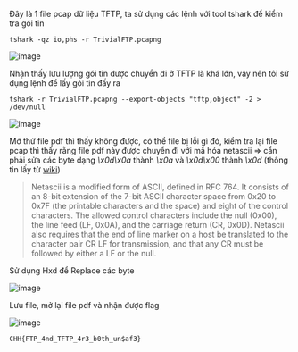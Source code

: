 Đây là 1 file pcap dữ liệu TFTP, ta sử dụng các lệnh với tool tshark để kiểm tra gói tin

`tshark -qz io,phs -r TrivialFTP.pcapng`

![image](https://github.com/lucthienphong1120/CookieArena-CTF/assets/90561566/c80e77f7-063f-430d-8f69-122eff5581cd)

Nhận thấy lưu lượng gói tin được chuyển đi ở TFTP là khá lớn, vậy nên tôi sử dụng lệnh để lấy gói tin đấy ra 

`tshark -r TrivialFTP.pcapng --export-objects "tftp,object" -2 > /dev/null`

![image](https://github.com/lucthienphong1120/CookieArena-CTF/assets/90561566/99b79903-3b63-467e-baf5-cade3a652ee8)

Mở thử file pdf thì thấy không được, có thể file bị lỗi gì đó, kiểm tra lại file pcap thì thấy rằng file pdf này được chuyển đi với mã hóa netascii => cần phải sửa các byte dạng _\x0d\x0a_ thành _\x0a_ và _\x0d\x00_ thành _\x0d_ (thông tin lấy từ [wiki](https://en.wikipedia.org/wiki/Trivial_File_Transfer_Protocol))

> Netascii is a modified form of ASCII, defined in RFC 764. It consists of an 8-bit extension of the 7-bit ASCII character space from 0x20 to 0x7F (the printable characters and the space) and eight of the control characters. The allowed control characters include the null (0x00), the line feed (LF, 0x0A), and the carriage return (CR, 0x0D). Netascii also requires that the end of line marker on a host be translated to the character pair CR LF for transmission, and that any CR must be followed by either a LF or the null.

Sử dụng Hxd để Replace các byte

![image](https://github.com/lucthienphong1120/CookieArena-CTF/assets/90561566/fd690dc7-8589-4471-be5d-08fb8893d19a)

Lưu file, mở lại file pdf và nhận được flag 

![image](https://github.com/lucthienphong1120/CookieArena-CTF/assets/90561566/4d8afccd-89b3-45c6-861e-c5759275827c)

```CHH{FTP_4nd_TFTP_4r3_b0th_un$af3}```
